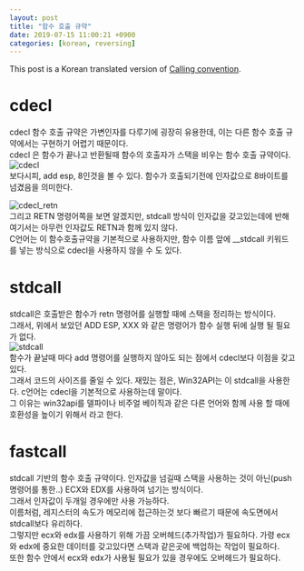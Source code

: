 ```yaml
---
layout: post
title: "함수 호출 규약"
date: 2019-07-15 11:00:21 +0900
categories: [korean, reversing]
---
```


This post is a Korean translated version of [Calling convention](https://kim-yeon-gyu-exlock.github.io/reversing/2019/06/27/Reversing18.html).

# cdecl

cdecl 함수 호출 규약은 가변인자를 다루기에 굉장히 유용한데, 이는 다른 함수 호츌 규약에서는 구현하기 어렵기 때문이다.  
cdecl 은 함수가 끝나고 반환될때 함수의 호출자가 스택을 비우는 함수 호출 규약이다.  
![cdecl](https://raw.githubusercontent.com/kim-yeon-gyu-exlock/kim-yeon-gyu-exlock.github.io/master/assets/pictures/cdecl.png)  
보다시피, add esp, 8인것을 볼 수 있다. 함수가 호출되기전에 인자값으로 8바이트를 넘겼음을 의미한다.

![cdecl_retn](https://raw.githubusercontent.com/kim-yeon-gyu-exlock/kim-yeon-gyu-exlock.github.io/master/assets/pictures/cdecl_inside_func.png)  
그리고 RETN 명령어쪽을 보면 알겠지만, stdcall 방식이 인자값을 갖고있는데에 반해 여기서는 아무런 인자값도 RETN과 함께 있지 않다.  
C언어는 이 함수호출규약을 기본적으로 사용하지만, 함수 이름 앞에 \_\_stdcall 키워드를 넣는 방식으로 cdecl을 사용하지 않을 수 도 있다.

# stdcall

stdcall은 호출받은 함수가 retn 명령어를 실행할 때에 스택을 정리하는 방식이다.  
그래서, 위에서 보았던 ADD ESP, XXX 와 같은 명령어가 함수 실행 뒤에 실행 될 필요가 없다.  
![stdcall](https://raw.githubusercontent.com/kim-yeon-gyu-exlock/kim-yeon-gyu-exlock.github.io/master/assets/pictures/stdcall.png)  
함수가 끝날때 마다 add 명령어를 실행하지 않아도 되는 점에서 cdecl보다 이점을 갖고 있다.  
그래서 코드의 사이즈를 줄일 수 있다.
재밌는 점은, Win32API는 이 stdcall을 사용한다. c언어는 cdecl을 기본적으로 사용하는데 말이다.  
그 이유는 win32api를 델파이나 비주얼 베이직과 같은 다른 언어와 함께 사용 할 때에 호환성을 높이기 위해서 라고 한다.

# fastcall

stdcall 기반의 함수 호출 규약이다. 인자값을 넘길때 스택을 사용하는 것이 아닌(push 명령어를 통한..) ECX와 EDX를 사용하여 넘기는 방식이다.  
그래서 인자값이 두개일 경우에만 사용 가능하다.  
이름처럼, 레지스터의 속도가 메모리에 접근하는것 보다 빠르기 때문에 속도면에서 stdcall보다 유리하다.  
그렇지만 ecx와 edx를 사용하기 위해 가끔 오버헤드(추가작업)가 필요하다. 가령 ecx와 edx에 중요한 데이터를 갖고있다면 스택과 같은곳에 백업하는 작업이 필요하다.  
또한 함수 안에서 ecx와 edx가 사용될 필요가 있을 경우에도 오버헤드가 필요하다.
